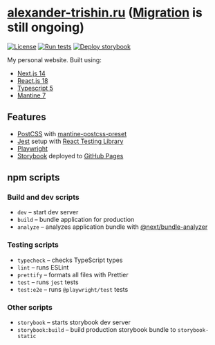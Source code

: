 # [alexander-trishin.ru](https://alexander-trishin.ru/) \([Migration](https://github.com/alexander-trishin/personal-site) is still ongoing\)

[![License](https://img.shields.io/badge/license-MIT-blue.svg)](https://github.com/alexander-trishin/personal-website/tree/main/LICENSE.txt)
[![Run tests](https://github.com/alexander-trishin/personal-website/actions/workflows/run-tests.yml/badge.svg)](https://github.com/alexander-trishin/personal-website/actions/workflows/run-tests.yml)
[![Deploy storybook](https://github.com/alexander-trishin/personal-website/actions/workflows/deploy-storybook.yml/badge.svg)](https://github.com/alexander-trishin/personal-website/actions/workflows/deploy-storybook.yml)

My personal website. Built using:

- [Next.js 14](https://nextjs.org/)
- [React.js 18](https://reactjs.org/)
- [Typescript 5](https://www.typescriptlang.org/)
- [Mantine 7](https://mantine.dev/)

## Features

- [PostCSS](https://postcss.org/) with [mantine-postcss-preset](https://mantine.dev/styles/postcss-preset)
- [Jest](https://jestjs.io/) setup with [React Testing Library](https://testing-library.com/docs/react-testing-library/intro)
- [Playwright](https://playwright.dev/)
- [Storybook](https://storybook.js.org/) deployed to [GitHub Pages](https://alexander-trishin.github.io/personal-website/)

## npm scripts

### Build and dev scripts

- `dev` – start dev server
- `build` – bundle application for production
- `analyze` – analyzes application bundle with [@next/bundle-analyzer](https://www.npmjs.com/package/@next/bundle-analyzer)

### Testing scripts

- `typecheck` – checks TypeScript types
- `lint` – runs ESLint
- `prettify` – formats all files with Prettier
- `test` – runs `jest` tests
- `test:e2e` – runs `@playwright/test` tests

### Other scripts

- `storybook` – starts storybook dev server
- `storybook:build` – build production storybook bundle to `storybook-static`
